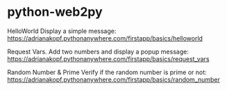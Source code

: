 # python-web2py

HelloWorld
Display a simple message: https://adrianakopf.pythonanywhere.com/firstapp/basics/helloworld

Request Vars. Add two numbers and display a popup message: 
https://adrianakopf.pythonanywhere.com/firstapp/basics/request_vars

Random Number & Prime
Verify if the random number is prime or not: 
https://adrianakopf.pythonanywhere.com/firstapp/basics/random_number
